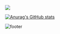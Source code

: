 <img src="https://capsule-render.vercel.app/api?type=venom&color=2b90d9&height=200&section=header&text=developernagk&fontSize=30&fontColor=d9e1e8" />

[![Anurag's GitHub stats](https://github-readme-stats.vercel.app/api?username=developernagk&show_icons=true&theme=rose_pine)](https://github.com/anuraghazra/github-readme-stats)

![footer](https://capsule-render.vercel.app/api?type=soft&color=9baec8&height=100&section=footer)

